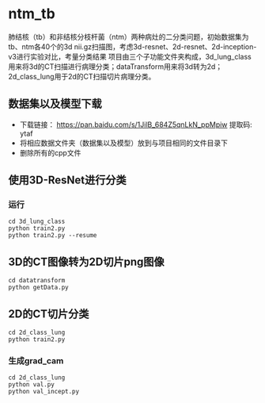 # ntm_tb
肺结核（tb）和非结核分枝杆菌（ntm）两种病灶的二分类问题，初始数据集为tb、ntm各40个的3d nii.gz扫描图，考虑3d-resnet、2d-resnet、2d-inception-v3进行实验对比，考量分类结果
项目由三个子功能文件夹构成，3d_lung_class用来将3d的CT扫描进行病理分类；dataTransform用来将3d转为2d；2d_class_lung用于2d的CT扫描切片病理分类。
## 数据集以及模型下载

 - 下载链接： https://pan.baidu.com/s/1JilB_684Z5qnLkN_ppMpiw 提取码: ytaf  
 - 将相应数据文件夹（数据集以及模型）放到与项目相同的文件目录下
 - 删除所有的cpp文件

## 使用3D-ResNet进行分类
### 运行

```code
cd 3d_lung_class
python train2.py 
python train2.py --resume
```
## 3D的CT图像转为2D切片png图像

```code
cd datatransform
python getData.py
```
## 2D的CT切片分类

```code
cd 2d_class_lung
python train2.py
```
### 生成grad_cam

```code
cd 2d_class_lung
python val.py
python val_incept.py
```

